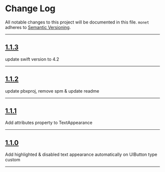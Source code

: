 # Change Log

All notable changes to this project will be documented in this file.
`monet` adheres to [Semantic Versioning](http://semver.org/).

---

## [1.1.3](https://github.com/Digipolitan/monet/releases/tag/v1.1.3)

update swift version to 4.2

---

## [1.1.2](https://github.com/Digipolitan/monet/releases/tag/v1.1.2)

update pbxproj, remove spm & update readme

---

## [1.1.1](https://github.com/Digipolitan/monet/releases/tag/v1.1.1)

Add attributes property to TextAppearance

---

## [1.1.0](https://github.com/Digipolitan/monet/releases/tag/v1.1.0)

Add highlighted & disabled text appearance automatically on UIButton type custom

---
